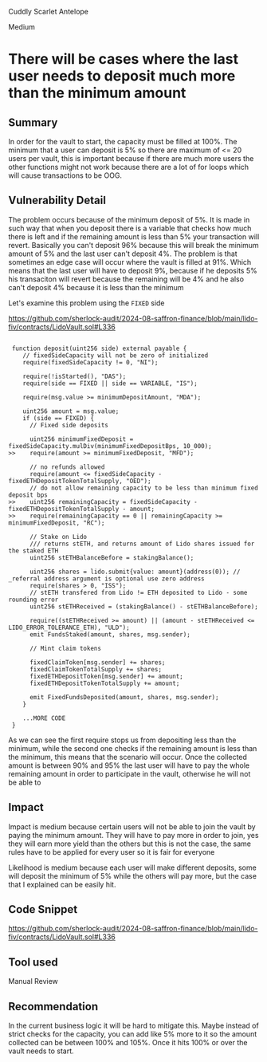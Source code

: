 Cuddly Scarlet Antelope

Medium

# There will be cases where the last user needs to deposit much more than the minimum amount

## Summary

In order for the vault to start, the capacity must be filled at 100%. The minimum that a user can deposit is 5% so there are maximum of <= 20 users per vault, this is important because if there are much more users the other functions might not work because there are a lot of for loops which will cause transactions to be OOG. 

## Vulnerability Detail

The problem occurs because of the minimum deposit of 5%. It is made in such way that when you deposit there is a variable that checks how much there is left and if the remaining amount is less than 5% your transaction will revert. Basically you can't deposit 96% because this will break the minimum amount of 5% and the last user can't deposit 4%. The problem is that sometimes an edge case will occur where the vault is filled at 91%. Which means that the last user will have to deposit 9%, because if he deposits 5% his transaciton will revert because the remaining will be 4% and he also can't deposit 4% because it is less than the minimum

Let's examine this problem using the `FIXED` side

https://github.com/sherlock-audit/2024-08-saffron-finance/blob/main/lido-fiv/contracts/LidoVault.sol#L336

```solidity

 function deposit(uint256 side) external payable {
    // fixedSideCapacity will not be zero of initialized
    require(fixedSideCapacity != 0, "NI");
    
    require(!isStarted(), "DAS");
    require(side == FIXED || side == VARIABLE, "IS");
   
    require(msg.value >= minimumDepositAmount, "MDA");

    uint256 amount = msg.value;
    if (side == FIXED) {
      // Fixed side deposits

      uint256 minimumFixedDeposit = fixedSideCapacity.mulDiv(minimumFixedDepositBps, 10_000);
>>    require(amount >= minimumFixedDeposit, "MFD");

      // no refunds allowed
      require(amount <= fixedSideCapacity - fixedETHDepositTokenTotalSupply, "OED");
      // do not allow remaining capacity to be less than minimum fixed deposit bps
>>    uint256 remainingCapacity = fixedSideCapacity - fixedETHDepositTokenTotalSupply - amount;
>>    require(remainingCapacity == 0 || remainingCapacity >= minimumFixedDeposit, "RC");

      // Stake on Lido
      /// returns stETH, and returns amount of Lido shares issued for the staked ETH
      uint256 stETHBalanceBefore = stakingBalance();
     
      uint256 shares = lido.submit{value: amount}(address(0)); // _referral address argument is optional use zero address
      require(shares > 0, "ISS");
      // stETH transfered from Lido != ETH deposited to Lido - some rounding error
      uint256 stETHReceived = (stakingBalance() - stETHBalanceBefore);
      
      require((stETHReceived >= amount) || (amount - stETHReceived <= LIDO_ERROR_TOLERANCE_ETH), "ULD");
      emit FundsStaked(amount, shares, msg.sender);

      // Mint claim tokens
     
      fixedClaimToken[msg.sender] += shares;
      fixedClaimTokenTotalSupply += shares;
      fixedETHDepositToken[msg.sender] += amount;
      fixedETHDepositTokenTotalSupply += amount;

      emit FixedFundsDeposited(amount, shares, msg.sender);
    }

    ...MORE CODE
 }
```

As we can see the first require stops us from depositing less than the minimum, while the second one checks if the remaining amount is less than the minimum, this means that the scenario will occur. Once the collected amount is between 90% and 95% the last user will have to pay the whole remaining amount in order to participate in the vault, otherwise he will not be able to


## Impact

Impact is medium because certain users will not be able to join the vault by paying the minimum amount. They will have to pay more in order to join, yes they will earn more yield than the others but this is not the case, the same rules have to be applied for every user so it is fair for everyone

Likelihood is medium because each user will make different deposits, some will deposit the minimum of 5% while the others will pay more, but the case that I explained can be easily hit.


## Code Snippet

https://github.com/sherlock-audit/2024-08-saffron-finance/blob/main/lido-fiv/contracts/LidoVault.sol#L336

## Tool used

Manual Review

## Recommendation

In the current business logic it will be hard to mitigate this. Maybe instead of strict checks for the capacity, you can add like 5% more to it so the amount collected can be between 100% and 105%. Once it hits 100% or over the vault needs to start.